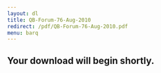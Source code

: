```yaml
---
layout: dl
title: QB-Forum-76-Aug-2010
redirect: /pdf/QB-Forum-76-Aug-2010.pdf
menu: barq
---
```

## Your download will begin shortly.
